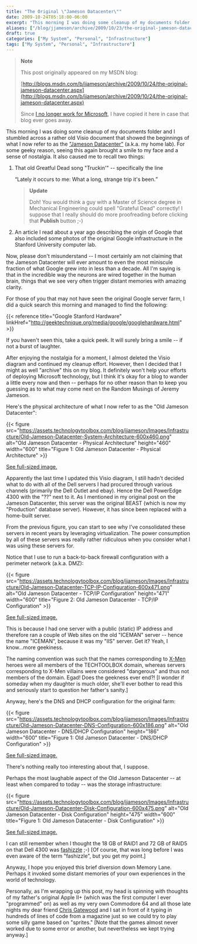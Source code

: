 ```yaml
---
title: "The Original \"Jameson Datacenter\""
date: 2009-10-24T05:18:00-06:00
excerpt: "This morning I was doing some cleanup of my documents folder and I stumbled across a rather old Visio document that showed the beginnings of what I now refer to as the \"Jameson Datacenter\" (a.k.a. my home lab). For some geeky reason, seeing this again..."
aliases: ["/blog/jjameson/archive/2009/10/23/the-original-jameson-datacenter.aspx", "/blog/jjameson/archive/2009/10/24/the-original-jameson-datacenter.aspx"]
draft: true
categories: ["My System", "Personal", "Infrastructure"]
tags: ["My System", "Personal", "Infrastructure"]
---
```


> **Note**
>
> This post originally appeared on my MSDN blog:
>
> [http://blogs.msdn.com/b/jjameson/archive/2009/10/24/the-original-jameson-datacenter.aspx](http://blogs.msdn.com/b/jjameson/archive/2009/10/24/the-original-jameson-datacenter.aspx)
>
> Since
> [I no longer work for Microsoft](/blog/jjameson/2011/09/02/last-day-with-microsoft),
> I have copied it here in case that blog ever goes away.

This morning I was doing some cleanup of my documents folder and I stumbled
across a rather old Visio document that showed the beginnings of what I now
refer to as the
["Jameson Datacenter"](/blog/jjameson/2009/09/14/the-jameson-datacenter) (a.k.a.
my home lab). For some geeky reason, seeing this again brought a smile to my
face and a sense of nostalgia. It also caused me to recall two things:

1. That old Greatful Dead song "Truckin'" -- specifically the line
   
   <q class="directQuote">Lately it occurs to me: What a long, strange trip it's been.</q>
   
   > **Update**
   > 
   > Doh! You would think a guy with a Master of Science degree in Mechanical
   > Engineering could spell "Grateful Dead" correctly! I suppose that I really
   > should do more proofreading before clicking that **Publish** button ;-)

2. An article I read about a year ago describing the origin of Google that also included some photos of the original Google infrastructure in the Stanford University computer lab.

Now, please don't misunderstand -- I most certainly am not claiming that the
Jameson Datacenter will ever amount to even the most miniscule fraction of what
Google grew into in less than a decade. All I'm saying is that in the incredible
way the neurons are wired together in the human brain, things that we see very
often trigger distant memories with amazing clarity.

For those of you that may not have seen the original Google server farm, I did a
quick search this morning and managed to find the following:

{{< reference title="Google Stanford Hardware" linkHref="http://geektechnique.org/media/google/googlehardware.html" >}}

If you haven't seen this, take a quick peek. It will surely bring a smile -- if
not a burst of laughter.

After enjoying the nostalgia for a moment, I almost deleted the Visio diagram
and continued my cleanup effort. However, then I decided that I might as well
"archive" this on my blog. It definitely won't help your efforts of deploying
Microsoft technology, but I think it's okay for a blog to wander a little every
now and then -- perhaps for no other reason than to keep you guessing as to what
may come next on the Random Musings of Jeremy Jameson.

Here's the physical architecture of what I now refer to as the "Old Jameson
Datacenter":

{{< figure src="https://assets.technologytoolbox.com/blog/jjameson/Images/Infrastructure/Old-Jameson-Datacenter-System-Architecture-600x460.png" alt="Old Jameson Datacenter - Physical Architecture" height="460" width="600" title="Figure 1: Old Jameson Datacenter - Physical Architecture" >}}

[See full-sized image.](https://assets.technologytoolbox.com/blog/jjameson/Images/Infrastructure/Old-Jameson-Datacenter-System-Architecture-987x757.png)

Apparently the last time I updated this Visio diagram, I still hadn't decided
what to do with all of the Dell servers I had procured through various channels
(primarily the Dell Outlet and ebay). Hence the Dell PowerEdge 4300 with the
"??" next to it. As I mentioned in my original post on the Jameson Datacenter,
this server was the original BEAST (which is now my "Production" database
server). However, it has since been replaced with a home-built server.

From the previous figure, you can start to see why I've consolidated these
servers in recent years by leveraging virtualization. The power consumption by
all of these servers was really rather ridiculous when you consider what I was
using these servers for.

Notice that I use to run a back-to-back firewall configuration with a perimeter
network (a.k.a. DMZ):

{{< figure src="https://assets.technologytoolbox.com/blog/jjameson/Images/Infrastructure/Old-Jameson-Datacenter-TCP-IP-Configuration-600x471.png" alt="Old Jameson Datacenter - TCP/IP Configuration" height="471" width="600" title="Figure 2: Old Jameson Datacenter - TCP/IP Configuration" >}}

[See full-sized image.](https://assets.technologytoolbox.com/blog/jjameson/Images/Infrastructure/Old-Jameson-Datacenter-TCP-IP-Configuration-960x754.png)

This is because I had one server with a public (static) IP address and therefore
ran a couple of Web sites on the old "ICEMAN" server -- hence the name "ICEMAN",
because it was my "IIS" server. Get it? Yeah, I know...more geekiness.

The naming convention was such that the names corresponding to
[X-Men](http://en.wikipedia.org/wiki/X-Men) heroes were all members of the
TECHTOOLBOX domain, whereas servers corresponding to X-Men villains were
considered "dangerous" and thus not members of the domain. Egad! Does the
geekness ever end?! [I wonder if someday when my daughter is much older, she'll
ever bother to read this and seriously start to question her father's sanity.]

Anyway, here's the DNS and DHCP configuration for the original farm:

{{< figure src="https://assets.technologytoolbox.com/blog/jjameson/Images/Infrastructure/Old-Jameson-Datacenter-DNS-Configuration-600x186.png" alt="Old Jameson Datacenter - DNS/DHCP Configuration" height="186" width="600" title="Figure 1: Old Jameson Datacenter - DNS/DHCP Configuration" >}}

[See full-sized image.](https://assets.technologytoolbox.com/blog/jjameson/Images/Infrastructure/Old-Jameson-Datacenter-DNS-Configuration-794x246.png)

There's nothing really too interesting about that, I suppose.

Perhaps the most laughable aspect of the Old Jameson Datacenter -- at least when
compared to today -- was the storage infrastructure:

{{< figure src="https://assets.technologytoolbox.com/blog/jjameson/Images/Infrastructure/Old-Jameson-Datacenter-Disk-Configuration-600x475.png" alt="Old Jameson Datacenter - Disk Configuration" height="475" width="600" title="Figure 1: Old Jameson Datacenter - Disk Configuration" >}}

[See full-sized image.](https://assets.technologytoolbox.com/blog/jjameson/Images/Infrastructure/Old-Jameson-Datacenter-Disk-Configuration-697x552.png)

I can still remember when I thought the 18 GB of RAID1 and 72 GB of RAID5 on
that Dell 4300 was
[fashizzle](http://www.urbandictionary.com/define.php?term=fashizzle) ;-) [Of
course, that was long before I was even aware of the term "fashizzle", but you
get my point.]

Anyway, I hope you enjoyed this brief diversion down Memory Lane. Perhaps it
invoked some distant memories of your own experiences in the world of
technology.

Personally, as I'm wrapping up this post, my head is spinning with thoughts of
my father's original Apple II+ (which was the first computer I ever "programmed"
on) as well as my very own Commodore 64 and all those late nights my dear friend
[Chris Gatewood](http://www.imediaconnection.com/profiles/iMedia_PC_Bio.aspx?ID=2928)
and I sat in front of it typing in hundreds of lines of code from a magazine
just so we could try to play some silly game based on "sprites." [Note that the
games almost never worked due to some error or another, but nevertheless we kept
trying anyway.]

